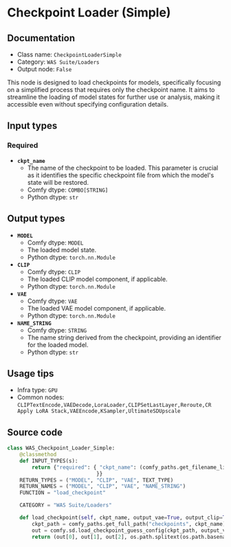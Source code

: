 # Checkpoint Loader (Simple)
## Documentation
- Class name: `CheckpointLoaderSimple`
- Category: `WAS Suite/Loaders`
- Output node: `False`

This node is designed to load checkpoints for models, specifically focusing on a simplified process that requires only the checkpoint name. It aims to streamline the loading of model states for further use or analysis, making it accessible even without specifying configuration details.
## Input types
### Required
- **`ckpt_name`**
    - The name of the checkpoint to be loaded. This parameter is crucial as it identifies the specific checkpoint file from which the model's state will be restored.
    - Comfy dtype: `COMBO[STRING]`
    - Python dtype: `str`
## Output types
- **`MODEL`**
    - Comfy dtype: `MODEL`
    - The loaded model state.
    - Python dtype: `torch.nn.Module`
- **`CLIP`**
    - Comfy dtype: `CLIP`
    - The loaded CLIP model component, if applicable.
    - Python dtype: `torch.nn.Module`
- **`VAE`**
    - Comfy dtype: `VAE`
    - The loaded VAE model component, if applicable.
    - Python dtype: `torch.nn.Module`
- **`NAME_STRING`**
    - Comfy dtype: `STRING`
    - The name string derived from the checkpoint, providing an identifier for the loaded model.
    - Python dtype: `str`
## Usage tips
- Infra type: `GPU`
- Common nodes: `CLIPTextEncode,VAEDecode,LoraLoader,CLIPSetLastLayer,Reroute,CR Apply LoRA Stack,VAEEncode,KSampler,UltimateSDUpscale`


## Source code
```python
class WAS_Checkpoint_Loader_Simple:
    @classmethod
    def INPUT_TYPES(s):
        return {"required": { "ckpt_name": (comfy_paths.get_filename_list("checkpoints"), ),
                             }}
    RETURN_TYPES = ("MODEL", "CLIP", "VAE", TEXT_TYPE)
    RETURN_NAMES = ("MODEL", "CLIP", "VAE", "NAME_STRING")
    FUNCTION = "load_checkpoint"

    CATEGORY = "WAS Suite/Loaders"

    def load_checkpoint(self, ckpt_name, output_vae=True, output_clip=True):
        ckpt_path = comfy_paths.get_full_path("checkpoints", ckpt_name)
        out = comfy.sd.load_checkpoint_guess_config(ckpt_path, output_vae=True, output_clip=True, embedding_directory=comfy_paths.get_folder_paths("embeddings"))
        return (out[0], out[1], out[2], os.path.splitext(os.path.basename(ckpt_name))[0])

```
